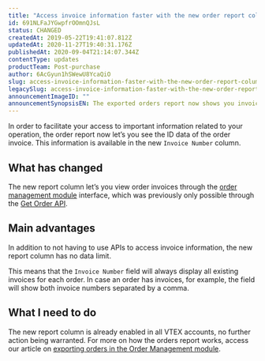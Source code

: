 ```yaml
---
title: "Access invoice information faster with the new order report column"
id: 691NLFaJYGwpfrOOmnQJsL
status: CHANGED
createdAt: 2019-05-22T19:41:07.812Z
updatedAt: 2020-11-27T19:40:31.176Z
publishedAt: 2020-09-04T21:14:07.344Z
contentType: updates
productTeam: Post-purchase
author: 6AcGyun1hSWewU8YcaQiO
slug: access-invoice-information-faster-with-the-new-order-report-column
legacySlug: access-invoice-information-faster-with-the-new-order-report-column
announcementImageID: ""
announcementSynopsisEN: The exported orders report now shows you invoice data in the new Invoice Number column
---
```


In order to facilitate your access to important information related to your operation, the order report now let’s you see the ID data of the order invoice. This information is available in the new `Invoice Number` column.

 ## What has changed

The new report column let’s you view order invoices through the [order management module](https://help.vtex.com/en/tutorial/oms-page-structure--2dDZmUUFXWeyQ4s2gqiY0A) interface, which was previously only possible through the [Get Order API](https://developers.vtex.com/reference/orders#getorder).

 ## Main advantages 

In addition to not having to use APIs to access invoice information, the new report column has no data limit. 

This means that the `Invoice Number` field will always display all existing invoices for each order. In case an order has invoices, for example, the field will show both invoice numbers separated by a comma.

 ## What I need to do

The new report column is already enabled in all VTEX accounts, no further action being warranted. For more on how the orders report works, access our article on [exporting orders in the Order Management module](https://help.vtex.com/en/tutorial/exporting-orders-in-orders-managment--tutorials_6417).

